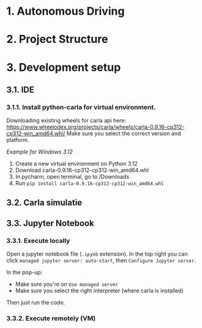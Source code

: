 # 1. Autonomous Driving

# 2. Project Structure


# 3. Development setup
## 3.1. IDE
### 3.1.1. Install python-carla for virtual environment.
Downloading existing wheels for carla api here: https://www.wheelodex.org/projects/carla/wheels/carla-0.9.16-cp312-cp312-win_amd64.whl/
Make sure you select the correct version and platform.

*Example for Windows 3.12*
1) Create a new virtual environment on Python 3.12 
2) Download carla-0.9.16-cp312-cp312-win_amd64.whl
3) In pycharm, open terminal, go to /Downloads
4) Run `pip install carla-0.9.16-cp312-cp312-win_amd64.whl`

## 3.2. Carla simulatie

## 3.3. Jupyter Notebook
### 3.3.1. Execute locally
Open a jupyter notebook file (`.ipynb` extension).
In the top right you can click `managed jupyter server: auto-start`, then `Configure Jupyter server`.

In the pop-up:
- Make sure you're on `Use managed server`
- Make sure you select the right interpreter (where carla is installed)

Then just run the code.

### 3.3.2. Execute remotely (VM)
